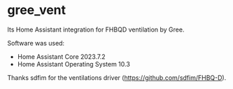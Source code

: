 # gree_vent
Its Home Assistant integration for FHBQD ventilation by Gree.

Software was used:
  - Home Assistant Core 2023.7.2
  - Home Assistant Operating System 10.3

Thanks sdfim for the ventilations driver (https://github.com/sdfim/FHBQ-D).
